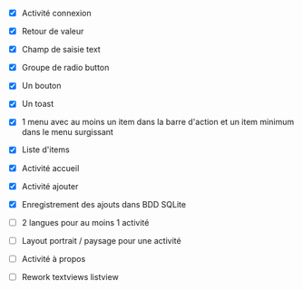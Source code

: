 - [x] Activité connexion
- [x] Retour de valeur
- [x] Champ de saisie text
- [x] Groupe de radio button
- [x] Un bouton
- [x] Un toast
- [x] 1 menu avec au moins un item dans la barre d'action et un item minimum dans le menu surgissant
- [x] Liste d'items
- [x] Activité accueil
- [x] Activité ajouter
- [x] Enregistrement des ajouts dans BDD SQLite

- [ ] 2 langues pour au moins 1 activité
- [ ] Layout portrait / paysage pour une activité
- [ ] Activité à propos
- [ ] Rework textviews listview